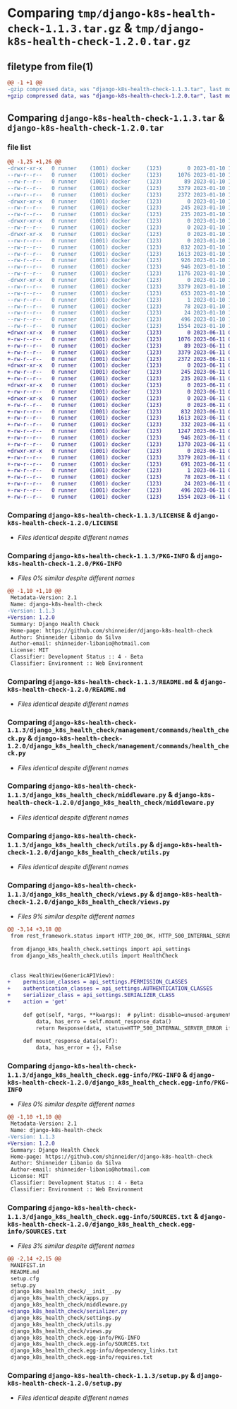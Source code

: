 # Comparing `tmp/django-k8s-health-check-1.1.3.tar.gz` & `tmp/django-k8s-health-check-1.2.0.tar.gz`

## filetype from file(1)

```diff
@@ -1 +1 @@
-gzip compressed data, was "django-k8s-health-check-1.1.3.tar", last modified: Tue Jan 10 16:22:17 2023, max compression
+gzip compressed data, was "django-k8s-health-check-1.2.0.tar", last modified: Sun Jun 11 00:56:11 2023, max compression
```

## Comparing `django-k8s-health-check-1.1.3.tar` & `django-k8s-health-check-1.2.0.tar`

### file list

```diff
@@ -1,25 +1,26 @@
-drwxr-xr-x   0 runner    (1001) docker     (123)        0 2023-01-10 16:22:17.507011 django-k8s-health-check-1.1.3/
--rw-r--r--   0 runner    (1001) docker     (123)     1076 2023-01-10 16:22:07.000000 django-k8s-health-check-1.1.3/LICENSE
--rw-r--r--   0 runner    (1001) docker     (123)       89 2023-01-10 16:22:07.000000 django-k8s-health-check-1.1.3/MANIFEST.in
--rw-r--r--   0 runner    (1001) docker     (123)     3379 2023-01-10 16:22:17.507011 django-k8s-health-check-1.1.3/PKG-INFO
--rw-r--r--   0 runner    (1001) docker     (123)     2372 2023-01-10 16:22:07.000000 django-k8s-health-check-1.1.3/README.md
-drwxr-xr-x   0 runner    (1001) docker     (123)        0 2023-01-10 16:22:17.503011 django-k8s-health-check-1.1.3/django_k8s_health_check/
--rw-r--r--   0 runner    (1001) docker     (123)      245 2023-01-10 16:22:07.000000 django-k8s-health-check-1.1.3/django_k8s_health_check/__init__.py
--rw-r--r--   0 runner    (1001) docker     (123)      235 2023-01-10 16:22:07.000000 django-k8s-health-check-1.1.3/django_k8s_health_check/apps.py
-drwxr-xr-x   0 runner    (1001) docker     (123)        0 2023-01-10 16:22:17.507011 django-k8s-health-check-1.1.3/django_k8s_health_check/management/
--rw-r--r--   0 runner    (1001) docker     (123)        0 2023-01-10 16:22:07.000000 django-k8s-health-check-1.1.3/django_k8s_health_check/management/__init__.py
-drwxr-xr-x   0 runner    (1001) docker     (123)        0 2023-01-10 16:22:17.507011 django-k8s-health-check-1.1.3/django_k8s_health_check/management/commands/
--rw-r--r--   0 runner    (1001) docker     (123)        0 2023-01-10 16:22:07.000000 django-k8s-health-check-1.1.3/django_k8s_health_check/management/commands/__init__.py
--rw-r--r--   0 runner    (1001) docker     (123)      832 2023-01-10 16:22:07.000000 django-k8s-health-check-1.1.3/django_k8s_health_check/management/commands/health_check.py
--rw-r--r--   0 runner    (1001) docker     (123)     1613 2023-01-10 16:22:07.000000 django-k8s-health-check-1.1.3/django_k8s_health_check/middleware.py
--rw-r--r--   0 runner    (1001) docker     (123)      926 2023-01-10 16:22:07.000000 django-k8s-health-check-1.1.3/django_k8s_health_check/settings.py
--rw-r--r--   0 runner    (1001) docker     (123)      946 2023-01-10 16:22:07.000000 django-k8s-health-check-1.1.3/django_k8s_health_check/utils.py
--rw-r--r--   0 runner    (1001) docker     (123)     1176 2023-01-10 16:22:07.000000 django-k8s-health-check-1.1.3/django_k8s_health_check/views.py
-drwxr-xr-x   0 runner    (1001) docker     (123)        0 2023-01-10 16:22:17.507011 django-k8s-health-check-1.1.3/django_k8s_health_check.egg-info/
--rw-r--r--   0 runner    (1001) docker     (123)     3379 2023-01-10 16:22:17.000000 django-k8s-health-check-1.1.3/django_k8s_health_check.egg-info/PKG-INFO
--rw-r--r--   0 runner    (1001) docker     (123)      653 2023-01-10 16:22:17.000000 django-k8s-health-check-1.1.3/django_k8s_health_check.egg-info/SOURCES.txt
--rw-r--r--   0 runner    (1001) docker     (123)        1 2023-01-10 16:22:17.000000 django-k8s-health-check-1.1.3/django_k8s_health_check.egg-info/dependency_links.txt
--rw-r--r--   0 runner    (1001) docker     (123)       78 2023-01-10 16:22:17.000000 django-k8s-health-check-1.1.3/django_k8s_health_check.egg-info/requires.txt
--rw-r--r--   0 runner    (1001) docker     (123)       24 2023-01-10 16:22:17.000000 django-k8s-health-check-1.1.3/django_k8s_health_check.egg-info/top_level.txt
--rw-r--r--   0 runner    (1001) docker     (123)      496 2023-01-10 16:22:17.507011 django-k8s-health-check-1.1.3/setup.cfg
--rw-r--r--   0 runner    (1001) docker     (123)     1554 2023-01-10 16:22:07.000000 django-k8s-health-check-1.1.3/setup.py
+drwxr-xr-x   0 runner    (1001) docker     (123)        0 2023-06-11 00:56:11.113475 django-k8s-health-check-1.2.0/
+-rw-r--r--   0 runner    (1001) docker     (123)     1076 2023-06-11 00:55:59.000000 django-k8s-health-check-1.2.0/LICENSE
+-rw-r--r--   0 runner    (1001) docker     (123)       89 2023-06-11 00:55:59.000000 django-k8s-health-check-1.2.0/MANIFEST.in
+-rw-r--r--   0 runner    (1001) docker     (123)     3379 2023-06-11 00:56:11.113475 django-k8s-health-check-1.2.0/PKG-INFO
+-rw-r--r--   0 runner    (1001) docker     (123)     2372 2023-06-11 00:55:59.000000 django-k8s-health-check-1.2.0/README.md
+drwxr-xr-x   0 runner    (1001) docker     (123)        0 2023-06-11 00:56:11.113475 django-k8s-health-check-1.2.0/django_k8s_health_check/
+-rw-r--r--   0 runner    (1001) docker     (123)      245 2023-06-11 00:55:59.000000 django-k8s-health-check-1.2.0/django_k8s_health_check/__init__.py
+-rw-r--r--   0 runner    (1001) docker     (123)      235 2023-06-11 00:55:59.000000 django-k8s-health-check-1.2.0/django_k8s_health_check/apps.py
+drwxr-xr-x   0 runner    (1001) docker     (123)        0 2023-06-11 00:56:11.113475 django-k8s-health-check-1.2.0/django_k8s_health_check/management/
+-rw-r--r--   0 runner    (1001) docker     (123)        0 2023-06-11 00:55:59.000000 django-k8s-health-check-1.2.0/django_k8s_health_check/management/__init__.py
+drwxr-xr-x   0 runner    (1001) docker     (123)        0 2023-06-11 00:56:11.113475 django-k8s-health-check-1.2.0/django_k8s_health_check/management/commands/
+-rw-r--r--   0 runner    (1001) docker     (123)        0 2023-06-11 00:55:59.000000 django-k8s-health-check-1.2.0/django_k8s_health_check/management/commands/__init__.py
+-rw-r--r--   0 runner    (1001) docker     (123)      832 2023-06-11 00:55:59.000000 django-k8s-health-check-1.2.0/django_k8s_health_check/management/commands/health_check.py
+-rw-r--r--   0 runner    (1001) docker     (123)     1613 2023-06-11 00:55:59.000000 django-k8s-health-check-1.2.0/django_k8s_health_check/middleware.py
+-rw-r--r--   0 runner    (1001) docker     (123)      332 2023-06-11 00:55:59.000000 django-k8s-health-check-1.2.0/django_k8s_health_check/serializer.py
+-rw-r--r--   0 runner    (1001) docker     (123)     1247 2023-06-11 00:55:59.000000 django-k8s-health-check-1.2.0/django_k8s_health_check/settings.py
+-rw-r--r--   0 runner    (1001) docker     (123)      946 2023-06-11 00:55:59.000000 django-k8s-health-check-1.2.0/django_k8s_health_check/utils.py
+-rw-r--r--   0 runner    (1001) docker     (123)     1370 2023-06-11 00:55:59.000000 django-k8s-health-check-1.2.0/django_k8s_health_check/views.py
+drwxr-xr-x   0 runner    (1001) docker     (123)        0 2023-06-11 00:56:11.113475 django-k8s-health-check-1.2.0/django_k8s_health_check.egg-info/
+-rw-r--r--   0 runner    (1001) docker     (123)     3379 2023-06-11 00:56:11.000000 django-k8s-health-check-1.2.0/django_k8s_health_check.egg-info/PKG-INFO
+-rw-r--r--   0 runner    (1001) docker     (123)      691 2023-06-11 00:56:11.000000 django-k8s-health-check-1.2.0/django_k8s_health_check.egg-info/SOURCES.txt
+-rw-r--r--   0 runner    (1001) docker     (123)        1 2023-06-11 00:56:11.000000 django-k8s-health-check-1.2.0/django_k8s_health_check.egg-info/dependency_links.txt
+-rw-r--r--   0 runner    (1001) docker     (123)       78 2023-06-11 00:56:11.000000 django-k8s-health-check-1.2.0/django_k8s_health_check.egg-info/requires.txt
+-rw-r--r--   0 runner    (1001) docker     (123)       24 2023-06-11 00:56:11.000000 django-k8s-health-check-1.2.0/django_k8s_health_check.egg-info/top_level.txt
+-rw-r--r--   0 runner    (1001) docker     (123)      496 2023-06-11 00:56:11.113475 django-k8s-health-check-1.2.0/setup.cfg
+-rw-r--r--   0 runner    (1001) docker     (123)     1554 2023-06-11 00:55:59.000000 django-k8s-health-check-1.2.0/setup.py
```

### Comparing `django-k8s-health-check-1.1.3/LICENSE` & `django-k8s-health-check-1.2.0/LICENSE`

 * *Files identical despite different names*

### Comparing `django-k8s-health-check-1.1.3/PKG-INFO` & `django-k8s-health-check-1.2.0/PKG-INFO`

 * *Files 0% similar despite different names*

```diff
@@ -1,10 +1,10 @@
 Metadata-Version: 2.1
 Name: django-k8s-health-check
-Version: 1.1.3
+Version: 1.2.0
 Summary: Django Health Check
 Home-page: https://github.com/shinneider/django-k8s-health-check
 Author: Shinneider Libanio da Silva
 Author-email: shinneider-libanio@hotmail.com
 License: MIT
 Classifier: Development Status :: 4 - Beta
 Classifier: Environment :: Web Environment
```

### Comparing `django-k8s-health-check-1.1.3/README.md` & `django-k8s-health-check-1.2.0/README.md`

 * *Files identical despite different names*

### Comparing `django-k8s-health-check-1.1.3/django_k8s_health_check/management/commands/health_check.py` & `django-k8s-health-check-1.2.0/django_k8s_health_check/management/commands/health_check.py`

 * *Files identical despite different names*

### Comparing `django-k8s-health-check-1.1.3/django_k8s_health_check/middleware.py` & `django-k8s-health-check-1.2.0/django_k8s_health_check/middleware.py`

 * *Files identical despite different names*

### Comparing `django-k8s-health-check-1.1.3/django_k8s_health_check/utils.py` & `django-k8s-health-check-1.2.0/django_k8s_health_check/utils.py`

 * *Files identical despite different names*

### Comparing `django-k8s-health-check-1.1.3/django_k8s_health_check/views.py` & `django-k8s-health-check-1.2.0/django_k8s_health_check/views.py`

 * *Files 9% similar despite different names*

```diff
@@ -3,14 +3,18 @@
 from rest_framework.status import HTTP_200_OK, HTTP_500_INTERNAL_SERVER_ERROR
 
 from django_k8s_health_check.settings import api_settings
 from django_k8s_health_check.utils import HealthCheck
 
 
 class HealthView(GenericAPIView):
+    permission_classes = api_settings.PERMISSION_CLASSES
+    authentication_classes = api_settings.AUTHENTICATION_CLASSES
+    serializer_class = api_settings.SERIALIZER_CLASS
+    action = 'get'
 
     def get(self, *args, **kwargs):  # pylint: disable=unused-argument
         data, has_erro = self.mount_response_data()
         return Response(data, status=HTTP_500_INTERNAL_SERVER_ERROR if has_erro else HTTP_200_OK)
 
     def mount_response_data(self):
         data, has_error = {}, False
```

### Comparing `django-k8s-health-check-1.1.3/django_k8s_health_check.egg-info/PKG-INFO` & `django-k8s-health-check-1.2.0/django_k8s_health_check.egg-info/PKG-INFO`

 * *Files 0% similar despite different names*

```diff
@@ -1,10 +1,10 @@
 Metadata-Version: 2.1
 Name: django-k8s-health-check
-Version: 1.1.3
+Version: 1.2.0
 Summary: Django Health Check
 Home-page: https://github.com/shinneider/django-k8s-health-check
 Author: Shinneider Libanio da Silva
 Author-email: shinneider-libanio@hotmail.com
 License: MIT
 Classifier: Development Status :: 4 - Beta
 Classifier: Environment :: Web Environment
```

### Comparing `django-k8s-health-check-1.1.3/django_k8s_health_check.egg-info/SOURCES.txt` & `django-k8s-health-check-1.2.0/django_k8s_health_check.egg-info/SOURCES.txt`

 * *Files 3% similar despite different names*

```diff
@@ -2,14 +2,15 @@
 MANIFEST.in
 README.md
 setup.cfg
 setup.py
 django_k8s_health_check/__init__.py
 django_k8s_health_check/apps.py
 django_k8s_health_check/middleware.py
+django_k8s_health_check/serializer.py
 django_k8s_health_check/settings.py
 django_k8s_health_check/utils.py
 django_k8s_health_check/views.py
 django_k8s_health_check.egg-info/PKG-INFO
 django_k8s_health_check.egg-info/SOURCES.txt
 django_k8s_health_check.egg-info/dependency_links.txt
 django_k8s_health_check.egg-info/requires.txt
```

### Comparing `django-k8s-health-check-1.1.3/setup.py` & `django-k8s-health-check-1.2.0/setup.py`

 * *Files identical despite different names*

